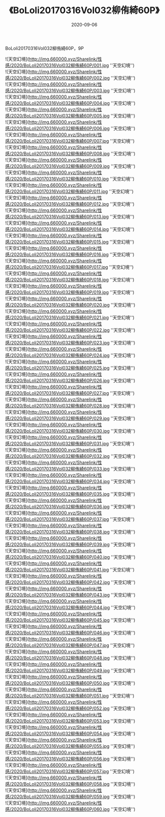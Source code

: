 ﻿---
layout: post
title:  《BoLoli20170316Vol032柳侑綺60P》
date:   2020-09-06
img: http://img.660000.xyz/Sharelink/性感/2020/BoLoli20170316Vol032柳侑綺60P/000.jpg
categories: [美女, 性感, 泳衣]
---

BoLoli20170316Vol032柳侑綺60P，9P



![天空幻境](http://img.660000.xyz/Sharelink/性感/2020/BoLoli20170316Vol032柳侑綺60P/001.jpg ''天空幻境'') <br>
![天空幻境](http://img.660000.xyz/Sharelink/性感/2020/BoLoli20170316Vol032柳侑綺60P/002.jpg ''天空幻境'') <br>
![天空幻境](http://img.660000.xyz/Sharelink/性感/2020/BoLoli20170316Vol032柳侑綺60P/003.jpg ''天空幻境'') <br>
![天空幻境](http://img.660000.xyz/Sharelink/性感/2020/BoLoli20170316Vol032柳侑綺60P/004.jpg ''天空幻境'') <br>
![天空幻境](http://img.660000.xyz/Sharelink/性感/2020/BoLoli20170316Vol032柳侑綺60P/005.jpg ''天空幻境'') <br>
![天空幻境](http://img.660000.xyz/Sharelink/性感/2020/BoLoli20170316Vol032柳侑綺60P/006.jpg ''天空幻境'') <br>
![天空幻境](http://img.660000.xyz/Sharelink/性感/2020/BoLoli20170316Vol032柳侑綺60P/007.jpg ''天空幻境'') <br>
![天空幻境](http://img.660000.xyz/Sharelink/性感/2020/BoLoli20170316Vol032柳侑綺60P/008.jpg ''天空幻境'') <br>
![天空幻境](http://img.660000.xyz/Sharelink/性感/2020/BoLoli20170316Vol032柳侑綺60P/009.jpg ''天空幻境'') <br>
![天空幻境](http://img.660000.xyz/Sharelink/性感/2020/BoLoli20170316Vol032柳侑綺60P/010.jpg ''天空幻境'') <br>
![天空幻境](http://img.660000.xyz/Sharelink/性感/2020/BoLoli20170316Vol032柳侑綺60P/011.jpg ''天空幻境'') <br>
![天空幻境](http://img.660000.xyz/Sharelink/性感/2020/BoLoli20170316Vol032柳侑綺60P/012.jpg ''天空幻境'') <br>
![天空幻境](http://img.660000.xyz/Sharelink/性感/2020/BoLoli20170316Vol032柳侑綺60P/013.jpg ''天空幻境'') <br>
![天空幻境](http://img.660000.xyz/Sharelink/性感/2020/BoLoli20170316Vol032柳侑綺60P/014.jpg ''天空幻境'') <br>
![天空幻境](http://img.660000.xyz/Sharelink/性感/2020/BoLoli20170316Vol032柳侑綺60P/015.jpg ''天空幻境'') <br>
![天空幻境](http://img.660000.xyz/Sharelink/性感/2020/BoLoli20170316Vol032柳侑綺60P/016.jpg ''天空幻境'') <br>
![天空幻境](http://img.660000.xyz/Sharelink/性感/2020/BoLoli20170316Vol032柳侑綺60P/017.jpg ''天空幻境'') <br>
![天空幻境](http://img.660000.xyz/Sharelink/性感/2020/BoLoli20170316Vol032柳侑綺60P/018.jpg ''天空幻境'') <br>
![天空幻境](http://img.660000.xyz/Sharelink/性感/2020/BoLoli20170316Vol032柳侑綺60P/019.jpg ''天空幻境'') <br>
![天空幻境](http://img.660000.xyz/Sharelink/性感/2020/BoLoli20170316Vol032柳侑綺60P/020.jpg ''天空幻境'') <br>
![天空幻境](http://img.660000.xyz/Sharelink/性感/2020/BoLoli20170316Vol032柳侑綺60P/021.jpg ''天空幻境'') <br>
![天空幻境](http://img.660000.xyz/Sharelink/性感/2020/BoLoli20170316Vol032柳侑綺60P/022.jpg ''天空幻境'') <br>
![天空幻境](http://img.660000.xyz/Sharelink/性感/2020/BoLoli20170316Vol032柳侑綺60P/023.jpg ''天空幻境'') <br>
![天空幻境](http://img.660000.xyz/Sharelink/性感/2020/BoLoli20170316Vol032柳侑綺60P/024.jpg ''天空幻境'') <br>
![天空幻境](http://img.660000.xyz/Sharelink/性感/2020/BoLoli20170316Vol032柳侑綺60P/025.jpg ''天空幻境'') <br>
![天空幻境](http://img.660000.xyz/Sharelink/性感/2020/BoLoli20170316Vol032柳侑綺60P/026.jpg ''天空幻境'') <br>
![天空幻境](http://img.660000.xyz/Sharelink/性感/2020/BoLoli20170316Vol032柳侑綺60P/027.jpg ''天空幻境'') <br>
![天空幻境](http://img.660000.xyz/Sharelink/性感/2020/BoLoli20170316Vol032柳侑綺60P/028.jpg ''天空幻境'') <br>
![天空幻境](http://img.660000.xyz/Sharelink/性感/2020/BoLoli20170316Vol032柳侑綺60P/029.jpg ''天空幻境'') <br>
![天空幻境](http://img.660000.xyz/Sharelink/性感/2020/BoLoli20170316Vol032柳侑綺60P/030.jpg ''天空幻境'') <br>
![天空幻境](http://img.660000.xyz/Sharelink/性感/2020/BoLoli20170316Vol032柳侑綺60P/031.jpg ''天空幻境'') <br>
![天空幻境](http://img.660000.xyz/Sharelink/性感/2020/BoLoli20170316Vol032柳侑綺60P/032.jpg ''天空幻境'') <br>
![天空幻境](http://img.660000.xyz/Sharelink/性感/2020/BoLoli20170316Vol032柳侑綺60P/033.jpg ''天空幻境'') <br>
![天空幻境](http://img.660000.xyz/Sharelink/性感/2020/BoLoli20170316Vol032柳侑綺60P/034.jpg ''天空幻境'') <br>
![天空幻境](http://img.660000.xyz/Sharelink/性感/2020/BoLoli20170316Vol032柳侑綺60P/035.jpg ''天空幻境'') <br>
![天空幻境](http://img.660000.xyz/Sharelink/性感/2020/BoLoli20170316Vol032柳侑綺60P/036.jpg ''天空幻境'') <br>
![天空幻境](http://img.660000.xyz/Sharelink/性感/2020/BoLoli20170316Vol032柳侑綺60P/037.jpg ''天空幻境'') <br>
![天空幻境](http://img.660000.xyz/Sharelink/性感/2020/BoLoli20170316Vol032柳侑綺60P/038.jpg ''天空幻境'') <br>
![天空幻境](http://img.660000.xyz/Sharelink/性感/2020/BoLoli20170316Vol032柳侑綺60P/039.jpg ''天空幻境'') <br>
![天空幻境](http://img.660000.xyz/Sharelink/性感/2020/BoLoli20170316Vol032柳侑綺60P/040.jpg ''天空幻境'') <br>
![天空幻境](http://img.660000.xyz/Sharelink/性感/2020/BoLoli20170316Vol032柳侑綺60P/041.jpg ''天空幻境'') <br>
![天空幻境](http://img.660000.xyz/Sharelink/性感/2020/BoLoli20170316Vol032柳侑綺60P/042.jpg ''天空幻境'') <br>
![天空幻境](http://img.660000.xyz/Sharelink/性感/2020/BoLoli20170316Vol032柳侑綺60P/043.jpg ''天空幻境'') <br>
![天空幻境](http://img.660000.xyz/Sharelink/性感/2020/BoLoli20170316Vol032柳侑綺60P/044.jpg ''天空幻境'') <br>
![天空幻境](http://img.660000.xyz/Sharelink/性感/2020/BoLoli20170316Vol032柳侑綺60P/045.jpg ''天空幻境'') <br>
![天空幻境](http://img.660000.xyz/Sharelink/性感/2020/BoLoli20170316Vol032柳侑綺60P/046.jpg ''天空幻境'') <br>
![天空幻境](http://img.660000.xyz/Sharelink/性感/2020/BoLoli20170316Vol032柳侑綺60P/047.jpg ''天空幻境'') <br>
![天空幻境](http://img.660000.xyz/Sharelink/性感/2020/BoLoli20170316Vol032柳侑綺60P/048.jpg ''天空幻境'') <br>
![天空幻境](http://img.660000.xyz/Sharelink/性感/2020/BoLoli20170316Vol032柳侑綺60P/049.jpg ''天空幻境'') <br>
![天空幻境](http://img.660000.xyz/Sharelink/性感/2020/BoLoli20170316Vol032柳侑綺60P/050.jpg ''天空幻境'') <br>
![天空幻境](http://img.660000.xyz/Sharelink/性感/2020/BoLoli20170316Vol032柳侑綺60P/051.jpg ''天空幻境'') <br>
![天空幻境](http://img.660000.xyz/Sharelink/性感/2020/BoLoli20170316Vol032柳侑綺60P/052.jpg ''天空幻境'') <br>
![天空幻境](http://img.660000.xyz/Sharelink/性感/2020/BoLoli20170316Vol032柳侑綺60P/053.jpg ''天空幻境'') <br>
![天空幻境](http://img.660000.xyz/Sharelink/性感/2020/BoLoli20170316Vol032柳侑綺60P/054.jpg ''天空幻境'') <br>
![天空幻境](http://img.660000.xyz/Sharelink/性感/2020/BoLoli20170316Vol032柳侑綺60P/055.jpg ''天空幻境'') <br>
![天空幻境](http://img.660000.xyz/Sharelink/性感/2020/BoLoli20170316Vol032柳侑綺60P/056.jpg ''天空幻境'') <br>
![天空幻境](http://img.660000.xyz/Sharelink/性感/2020/BoLoli20170316Vol032柳侑綺60P/057.jpg ''天空幻境'') <br>
![天空幻境](http://img.660000.xyz/Sharelink/性感/2020/BoLoli20170316Vol032柳侑綺60P/058.jpg ''天空幻境'') <br>
![天空幻境](http://img.660000.xyz/Sharelink/性感/2020/BoLoli20170316Vol032柳侑綺60P/059.jpg ''天空幻境'') <br>
![天空幻境](http://img.660000.xyz/Sharelink/性感/2020/BoLoli20170316Vol032柳侑綺60P/060.jpg ''天空幻境'') <br>